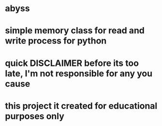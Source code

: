 # abyss
# simple memory class for read and write process for python
# quick DISCLAIMER before its too late, I'm not responsible for any you cause
# this project it created for educational purposes only
